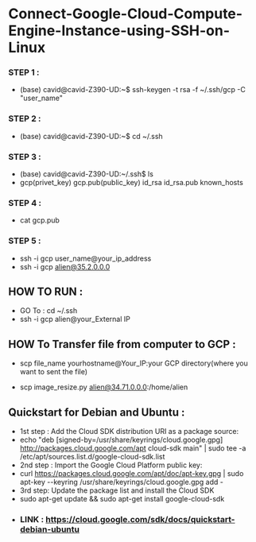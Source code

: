 # Connect-Google-Cloud-Compute-Engine-Instance-using-SSH-on-Linux

### STEP 1 :
- (base) cavid@cavid-Z390-UD:~$ ssh-keygen -t rsa -f ~/.ssh/gcp -C "user_name"

### STEP 2 :
- (base) cavid@cavid-Z390-UD:~$ cd ~/.ssh

### STEP 3 :
- (base) cavid@cavid-Z390-UD:~/.ssh$ ls
- gcp(privet_key)  gcp.pub(public_key)  id_rsa  id_rsa.pub  known_hosts


### STEP 4 : 
- cat gcp.pub 

### STEP 5 :
- ssh -i gcp user_name@your_ip_address
- ssh -i gcp alien@35.2.0.0.0

## HOW TO RUN :
- GO To : cd ~/.ssh 
- ssh -i gcp alien@your_External IP

## HOW To Transfer file from computer to GCP :

- scp file_name yourhostname@Your_IP:your GCP directory(where you want to sent the file)

- scp image_resize.py alien@34.71.0.0.0:/home/alien

## Quickstart for Debian and Ubuntu :
- 1st step : Add the Cloud SDK distribution URI as a package source:
- echo "deb [signed-by=/usr/share/keyrings/cloud.google.gpg] http://packages.cloud.google.com/apt cloud-sdk main" | sudo tee -a /etc/apt/sources.list.d/google-cloud-sdk.list
- 2nd step : Import the Google Cloud Platform public key:
- curl https://packages.cloud.google.com/apt/doc/apt-key.gpg | sudo apt-key --keyring /usr/share/keyrings/cloud.google.gpg add -
- 3rd step: Update the package list and install the Cloud SDK
- sudo apt-get update && sudo apt-get install google-cloud-sdk
- ### LINK : https://cloud.google.com/sdk/docs/quickstart-debian-ubuntu

